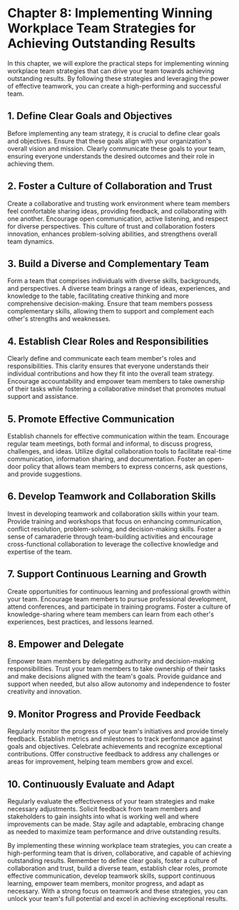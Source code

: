 Chapter 8: Implementing Winning Workplace Team Strategies for Achieving Outstanding Results
===========================================================================================

In this chapter, we will explore the practical steps for implementing winning workplace team strategies that can drive your team towards achieving outstanding results. By following these strategies and leveraging the power of effective teamwork, you can create a high-performing and successful team.

**1. Define Clear Goals and Objectives**
----------------------------------------

Before implementing any team strategy, it is crucial to define clear goals and objectives. Ensure that these goals align with your organization's overall vision and mission. Clearly communicate these goals to your team, ensuring everyone understands the desired outcomes and their role in achieving them.

**2. Foster a Culture of Collaboration and Trust**
--------------------------------------------------

Create a collaborative and trusting work environment where team members feel comfortable sharing ideas, providing feedback, and collaborating with one another. Encourage open communication, active listening, and respect for diverse perspectives. This culture of trust and collaboration fosters innovation, enhances problem-solving abilities, and strengthens overall team dynamics.

**3. Build a Diverse and Complementary Team**
---------------------------------------------

Form a team that comprises individuals with diverse skills, backgrounds, and perspectives. A diverse team brings a range of ideas, experiences, and knowledge to the table, facilitating creative thinking and more comprehensive decision-making. Ensure that team members possess complementary skills, allowing them to support and complement each other's strengths and weaknesses.

**4. Establish Clear Roles and Responsibilities**
-------------------------------------------------

Clearly define and communicate each team member's roles and responsibilities. This clarity ensures that everyone understands their individual contributions and how they fit into the overall team strategy. Encourage accountability and empower team members to take ownership of their tasks while fostering a collaborative mindset that promotes mutual support and assistance.

**5. Promote Effective Communication**
--------------------------------------

Establish channels for effective communication within the team. Encourage regular team meetings, both formal and informal, to discuss progress, challenges, and ideas. Utilize digital collaboration tools to facilitate real-time communication, information sharing, and documentation. Foster an open-door policy that allows team members to express concerns, ask questions, and provide suggestions.

**6. Develop Teamwork and Collaboration Skills**
------------------------------------------------

Invest in developing teamwork and collaboration skills within your team. Provide training and workshops that focus on enhancing communication, conflict resolution, problem-solving, and decision-making skills. Foster a sense of camaraderie through team-building activities and encourage cross-functional collaboration to leverage the collective knowledge and expertise of the team.

**7. Support Continuous Learning and Growth**
---------------------------------------------

Create opportunities for continuous learning and professional growth within your team. Encourage team members to pursue professional development, attend conferences, and participate in training programs. Foster a culture of knowledge-sharing where team members can learn from each other's experiences, best practices, and lessons learned.

**8. Empower and Delegate**
---------------------------

Empower team members by delegating authority and decision-making responsibilities. Trust your team members to take ownership of their tasks and make decisions aligned with the team's goals. Provide guidance and support when needed, but also allow autonomy and independence to foster creativity and innovation.

**9. Monitor Progress and Provide Feedback**
--------------------------------------------

Regularly monitor the progress of your team's initiatives and provide timely feedback. Establish metrics and milestones to track performance against goals and objectives. Celebrate achievements and recognize exceptional contributions. Offer constructive feedback to address any challenges or areas for improvement, helping team members grow and excel.

**10. Continuously Evaluate and Adapt**
---------------------------------------

Regularly evaluate the effectiveness of your team strategies and make necessary adjustments. Solicit feedback from team members and stakeholders to gain insights into what is working well and where improvements can be made. Stay agile and adaptable, embracing change as needed to maximize team performance and drive outstanding results.

By implementing these winning workplace team strategies, you can create a high-performing team that is driven, collaborative, and capable of achieving outstanding results. Remember to define clear goals, foster a culture of collaboration and trust, build a diverse team, establish clear roles, promote effective communication, develop teamwork skills, support continuous learning, empower team members, monitor progress, and adapt as necessary. With a strong focus on teamwork and these strategies, you can unlock your team's full potential and excel in achieving exceptional results.
